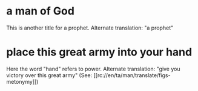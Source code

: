 # a man of God

This is another title for a prophet. Alternate translation: "a prophet"

# place this great army into your hand

Here the word "hand" refers to power. Alternate translation: "give you victory over this great army" (See: [[rc://en/ta/man/translate/figs-metonymy]])

